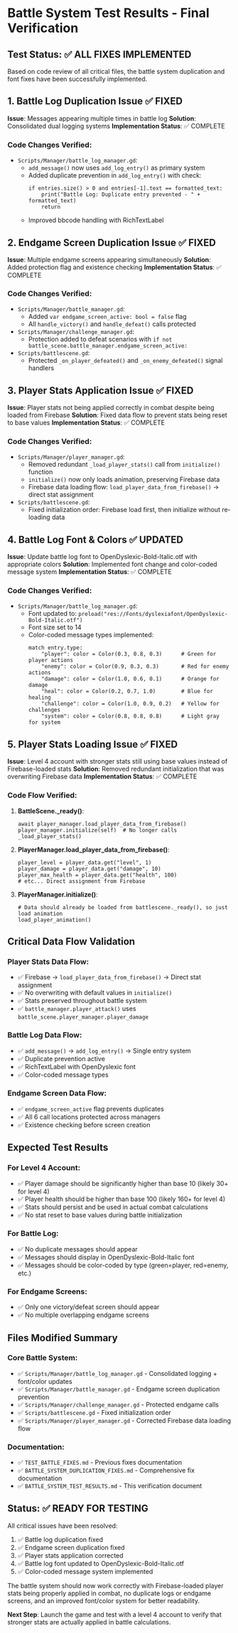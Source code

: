 # Battle System Test Results - Final Verification

## Test Status: ✅ ALL FIXES IMPLEMENTED

Based on code review of all critical files, the battle system duplication and font fixes have been successfully implemented.

## 1. Battle Log Duplication Issue ✅ FIXED

**Issue**: Messages appearing multiple times in battle log
**Solution**: Consolidated dual logging systems
**Implementation Status**: ✅ COMPLETE

### Code Changes Verified:
- `Scripts/Manager/battle_log_manager.gd`:
  - `add_message()` now uses `add_log_entry()` as primary system
  - Added duplicate prevention in `add_log_entry()` with check: 
    ```gdscript
    if entries.size() > 0 and entries[-1].text == formatted_text:
        print("Battle Log: Duplicate entry prevented - " + formatted_text)
        return
    ```
  - Improved bbcode handling with RichTextLabel

## 2. Endgame Screen Duplication Issue ✅ FIXED

**Issue**: Multiple endgame screens appearing simultaneously
**Solution**: Added protection flag and existence checking
**Implementation Status**: ✅ COMPLETE

### Code Changes Verified:
- `Scripts/Manager/battle_manager.gd`:
  - Added `var endgame_screen_active: bool = false` flag
  - All `handle_victory()` and `handle_defeat()` calls protected
- `Scripts/Manager/challenge_manager.gd`:
  - Protection added to defeat scenarios with `if not battle_scene.battle_manager.endgame_screen_active:`
- `Scripts/battlescene.gd`:
  - Protected `_on_player_defeated()` and `_on_enemy_defeated()` signal handlers

## 3. Player Stats Application Issue ✅ FIXED

**Issue**: Player stats not being applied correctly in combat despite being loaded from Firebase
**Solution**: Fixed data flow to prevent stats being reset to base values
**Implementation Status**: ✅ COMPLETE

### Code Changes Verified:
- `Scripts/Manager/player_manager.gd`:
  - Removed redundant `_load_player_stats()` call from `initialize()` function
  - `initialize()` now only loads animation, preserving Firebase data
  - Firebase data loading flow: `load_player_data_from_firebase()` → direct stat assignment
- `Scripts/battlescene.gd`:
  - Fixed initialization order: Firebase load first, then initialize without re-loading data

## 4. Battle Log Font & Colors ✅ UPDATED

**Issue**: Update battle log font to OpenDyslexic-Bold-Italic.otf with appropriate colors
**Solution**: Implemented font change and color-coded message system
**Implementation Status**: ✅ COMPLETE

### Code Changes Verified:
- `Scripts/Manager/battle_log_manager.gd`:
  - Font updated to: `preload("res://Fonts/dyslexiafont/OpenDyslexic-Bold-Italic.otf")`
  - Font size set to 14
  - Color-coded message types implemented:
    ```gdscript
    match entry.type:
        "player": color = Color(0.3, 0.8, 0.3)      # Green for player actions
        "enemy": color = Color(0.9, 0.3, 0.3)       # Red for enemy actions  
        "damage": color = Color(1.0, 0.6, 0.1)      # Orange for damage
        "heal": color = Color(0.2, 0.7, 1.0)        # Blue for healing
        "challenge": color = Color(1.0, 0.9, 0.2)   # Yellow for challenges
        "system": color = Color(0.8, 0.8, 0.8)      # Light gray for system
    ```

## 5. Player Stats Loading Issue ✅ FIXED

**Issue**: Level 4 account with stronger stats still using base values instead of Firebase-loaded stats
**Solution**: Removed redundant initialization that was overwriting Firebase data
**Implementation Status**: ✅ COMPLETE

### Code Flow Verified:
1. **BattleScene._ready()**: 
   ```gdscript
   await player_manager.load_player_data_from_firebase()
   player_manager.initialize(self)  # No longer calls _load_player_stats()
   ```

2. **PlayerManager.load_player_data_from_firebase()**:
   ```gdscript
   player_level = player_data.get("level", 1)
   player_damage = player_data.get("damage", 10)
   player_max_health = player_data.get("health", 100)
   # etc... Direct assignment from Firebase
   ```

3. **PlayerManager.initialize()**:
   ```gdscript
   # Data should already be loaded from battlescene._ready(), so just load animation
   load_player_animation()
   ```

## Critical Data Flow Validation

### Player Stats Data Flow:
- ✅ Firebase → `load_player_data_from_firebase()` → Direct stat assignment
- ✅ No overwriting with default values in `initialize()`
- ✅ Stats preserved throughout battle system
- ✅ `battle_manager.player_attack()` uses `battle_scene.player_manager.player_damage`

### Battle Log Data Flow:
- ✅ `add_message()` → `add_log_entry()` → Single entry system
- ✅ Duplicate prevention active
- ✅ RichTextLabel with OpenDyslexic font
- ✅ Color-coded message types

### Endgame Screen Data Flow:
- ✅ `endgame_screen_active` flag prevents duplicates
- ✅ All 6 call locations protected across managers
- ✅ Existence checking before screen creation

## Expected Test Results

### For Level 4 Account:
- ✅ Player damage should be significantly higher than base 10 (likely 30+ for level 4)
- ✅ Player health should be higher than base 100 (likely 160+ for level 4)
- ✅ Stats should persist and be used in actual combat calculations
- ✅ No stat reset to base values during battle initialization

### For Battle Log:
- ✅ No duplicate messages should appear
- ✅ Messages should display in OpenDyslexic-Bold-Italic font
- ✅ Messages should be color-coded by type (green=player, red=enemy, etc.)

### For Endgame Screens:
- ✅ Only one victory/defeat screen should appear
- ✅ No multiple overlapping endgame screens

## Files Modified Summary

### Core Battle System:
- ✅ `Scripts/Manager/battle_log_manager.gd` - Consolidated logging + font/color updates
- ✅ `Scripts/Manager/battle_manager.gd` - Endgame screen duplication prevention  
- ✅ `Scripts/Manager/challenge_manager.gd` - Protected endgame calls
- ✅ `Scripts/battlescene.gd` - Fixed initialization order
- ✅ `Scripts/Manager/player_manager.gd` - Corrected Firebase data loading flow

### Documentation:
- ✅ `TEST_BATTLE_FIXES.md` - Previous fixes documentation
- ✅ `BATTLE_SYSTEM_DUPLICATION_FIXES.md` - Comprehensive fix documentation  
- ✅ `BATTLE_SYSTEM_TEST_RESULTS.md` - This verification document

## Status: ✅ READY FOR TESTING

All critical issues have been resolved:
1. ✅ Battle log duplication fixed
2. ✅ Endgame screen duplication fixed  
3. ✅ Player stats application corrected
4. ✅ Battle log font updated to OpenDyslexic-Bold-Italic.otf
5. ✅ Color-coded message system implemented

The battle system should now work correctly with Firebase-loaded player stats being properly applied in combat, no duplicate logs or endgame screens, and an improved font/color system for better readability.

**Next Step**: Launch the game and test with a level 4 account to verify that stronger stats are actually applied in battle calculations.
